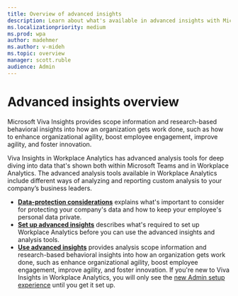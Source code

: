 ```yaml
---
title: Overview of advanced insights
description: Learn about what's available in advanced insights with Microsoft Viva Insights in Workplace Analytics in Workplace Analytics
ms.localizationpriority: medium 
ms.prod: wpa
author: madehmer
ms.author: v-mideh
ms.topic: overview
manager: scott.ruble
audience: Admin
---
```


# Advanced insights overview

Microsoft Viva Insights provides scope information and research-based behavioral insights into how an organization gets work done, such as how to enhance organizational agility, boost employee engagement, improve agility, and foster innovation.

Viva Insights in Workplace Analytics has advanced analysis tools for deep diving into data that's shown both within Microsoft Teams and in Workplace Analytics. The advanced analysis tools available in Workplace Analytics include different ways of analyzing and reporting custom analysis to your company’s business leaders.

* [**Data-protection considerations**](./privacy/data-protection-considerations.md) explains what's important to consider for protecting your company's data and how to keep your employee's personal data private.
* [**Set up advanced insights**](./setup/set-up-workplace-analytics.md) describes what's required to set up Workplace Analytics before you can use the advanced insights and analysis tools.
* [**Use advanced insights**](./overview/get-started.md) provides analysis scope information and research-based behavioral insights into how an organization gets work done, such as enhance organizational agility, boost employee engagement, improve agility, and foster innovation. If you're new to Viva Insights in Workplace Analytics, you will only see the [new Admin setup experience](./setup/Set-up-Workplace-Analytics.md) until you get it set up.
